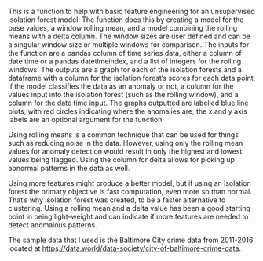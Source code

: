 This is a function to help with basic feature engineering for an unsupervised isolation forest model. The function does this by creating a model for the base values, a window rolling mean, and a model combining the rolling means with a delta column. The window sizes are user defined and can be a singular window size or multiple windows for comparison. The inputs for the function are a pandas column of time series data, either a column of date time or a pandas datetimeindex, and a list of integers for the rolling windows. The outputs are a graph for each of the isolation forests and a dataframe with a column for the isolation forest’s scores for each data point, if the model classifies the data as an anomaly or not, a column for the values input into the isolation forest (such as the rolling window), and a column for the date time input. The graphs outputted are labelled blue line plots, with red circles indicating where the anomalies are; the x and y axis labels are an optional argument for the function.

Using rolling means is a common technique that can be used for things such as reducing noise in the data. However, using only the rolling mean values for anomaly detection would result in only the highest and lowest values being flagged. Using the column for delta allows for picking up abnormal patterns in the data as well.

Using more features might produce a better model, but if using an isolation forest the primary objective is fast computation, even more so than normal. That’s why isolation forest was created, to be a faster alternative to clustering. Using a rolling mean and a delta value has been a good starting point in being light-weight and can indicate if more features are needed to detect anomalous patterns.


The sample data that I used is the Baltimore City crime data from 2011-2016 located at https://data.world/data-society/city-of-baltimore-crime-data.
